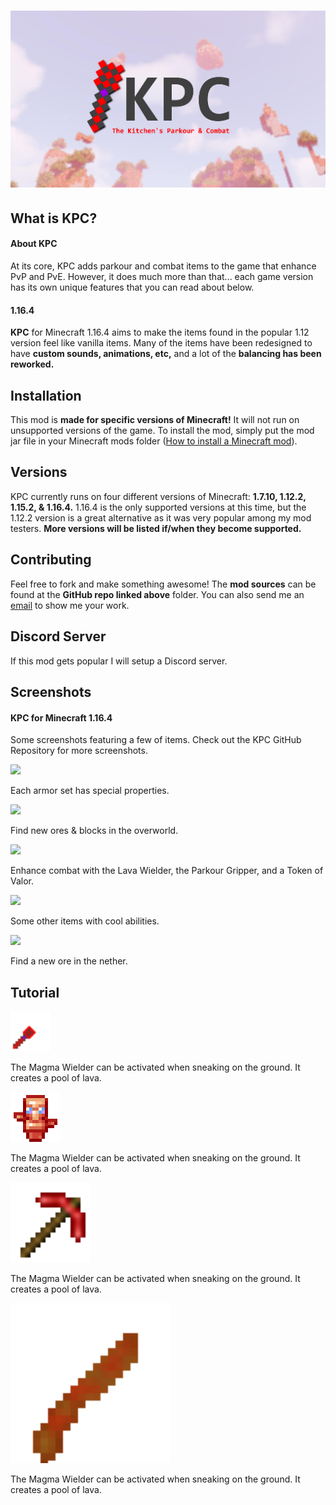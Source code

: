 # ![](https://raw.githubusercontent.com/dupontinquiries/KPC/master/logo/v3/KPC_LOGO_v3.jpg)

## What is KPC?

#### About KPC

At its core, KPC adds parkour and combat items to the game that enhance PvP and PvE.  However, it does much more than that... each game version has its own unique features that you can read about below.

#### 1.16.4

__KPC__ for Minecraft 1.16.4 aims to make the items found in the popular 1.12 version feel like vanilla items.  Many of the items have been redesigned to have __custom sounds, animations, etc,__ and a lot of the __balancing has been reworked.__

## Installation

This mod is __made for specific versions of Minecraft!__  It will not run on unsupported versions of the game.  To install the mod, simply put the mod jar file in your Minecraft mods folder ([How to install a Minecraft mod](https://minecraft.gamepedia.com/Mods/Installing_Forge_mods)).

## Versions

KPC currently runs on four different versions of Minecraft: __1.7.10, 1.12.2, 1.15.2, & 1.16.4.__  1.16.4 is the only supported versions at this time, but the 1.12.2 version is a great alternative as it was very popular among my mod testers.  __More versions will be listed if/when they become supported.__

## Contributing
Feel free to fork and make something awesome!  The __mod sources__ can be found at the __GitHub repo linked above__ folder.  You can also send me an [email](mailto:dupontinquiries@gmail.com) to show me your work.

## Discord Server

If this mod gets popular I will setup a Discord server.

## Screenshots

#### KPC for Minecraft 1.16.4

Some screenshots featuring a few of items.  Check out the KPC GitHub Repository for more screenshots.

![](https://github.com/dupontinquiries/KPC/blob/master/media/best%20KPC%201.16.4/a.png?raw=true)

Each armor set has special properties.

![](https://github.com/dupontinquiries/KPC/blob/master/media/best%20KPC%201.16.4/b.png?raw=true)

Find new ores & blocks in the overworld.

![](https://github.com/dupontinquiries/KPC/blob/master/media/best%20KPC%201.16.4/c.png?raw=true)

Enhance combat with the Lava Wielder, the Parkour Gripper, and a Token of Valor.

![](https://github.com/dupontinquiries/KPC/blob/master/media/best%20KPC%201.16.4/d.png?raw=true)

Some other items with cool abilities.

![](https://github.com/dupontinquiries/KPC/blob/master/media/best%20KPC%201.16.4/e.png?raw=true)

Find a new ore in the nether.

## Tutorial

<img src="https://raw.githubusercontent.com/dupontinquiries/KPC/master/builds/1.16.4/source/src/main/resources/assets/kitchenparkour/textures/item/parkour_gripper.png" style="zoom:200%;" />

The Magma Wielder can be activated when sneaking on the ground.  It creates a pool of lava.

<img src="https://raw.githubusercontent.com/dupontinquiries/KPC/master/builds/1.16.4/source/src/main/resources/assets/kitchenparkour/textures/item/token_tank.png" style="zoom:50%;" />

The Magma Wielder can be activated when sneaking on the ground.  It creates a pool of lava.

<img src="https://raw.githubusercontent.com/dupontinquiries/KPC/master/builds/1.16.4/source/src/main/resources/assets/kitchenparkour/textures/item/ruby_pick.png" style="zoom:200%;" />

The Magma Wielder can be activated when sneaking on the ground.  It creates a pool of lava.

<img src="https://raw.githubusercontent.com/dupontinquiries/KPC/master/builds/1.16.4/source/src/main/resources/assets/kitchenparkour/textures/item/lava_wielder.png" style="zoom:200%;" />

The Magma Wielder can be activated when sneaking on the ground.  It creates a pool of lava.

